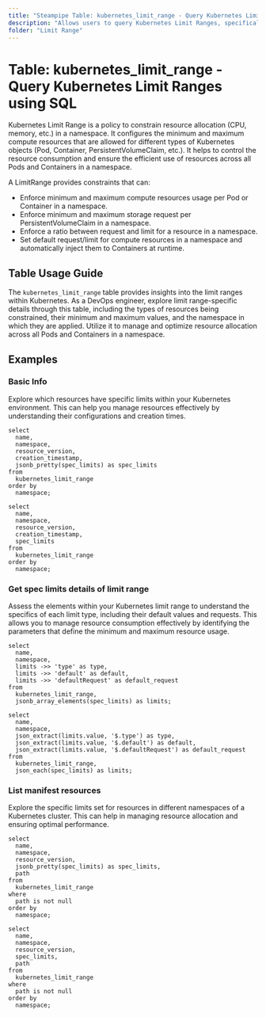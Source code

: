 ```yaml
---
title: "Steampipe Table: kubernetes_limit_range - Query Kubernetes Limit Ranges using SQL"
description: "Allows users to query Kubernetes Limit Ranges, specifically the range of constraints for resources such as CPU and memory that can be consumed by containers in a namespace."
folder: "Limit Range"
---
```


# Table: kubernetes_limit_range - Query Kubernetes Limit Ranges using SQL

Kubernetes Limit Range is a policy to constrain resource allocation (CPU, memory, etc.) in a namespace. It configures the minimum and maximum compute resources that are allowed for different types of Kubernetes objects (Pod, Container, PersistentVolumeClaim, etc.). It helps to control the resource consumption and ensure the efficient use of resources across all Pods and Containers in a namespace.

A LimitRange provides constraints that can:

- Enforce minimum and maximum compute resources usage per Pod or Container in a namespace.
- Enforce minimum and maximum storage request per PersistentVolumeClaim in a namespace.
- Enforce a ratio between request and limit for a resource in a namespace.
- Set default request/limit for compute resources in a namespace and automatically inject them to Containers at runtime.

## Table Usage Guide

The `kubernetes_limit_range` table provides insights into the limit ranges within Kubernetes. As a DevOps engineer, explore limit range-specific details through this table, including the types of resources being constrained, their minimum and maximum values, and the namespace in which they are applied. Utilize it to manage and optimize resource allocation across all Pods and Containers in a namespace.

## Examples

### Basic Info
Explore which resources have specific limits within your Kubernetes environment. This can help you manage resources effectively by understanding their configurations and creation times.

```sql+postgres
select
  name,
  namespace,
  resource_version,
  creation_timestamp,
  jsonb_pretty(spec_limits) as spec_limits
from
  kubernetes_limit_range
order by
  namespace;
```

```sql+sqlite
select
  name,
  namespace,
  resource_version,
  creation_timestamp,
  spec_limits
from
  kubernetes_limit_range
order by
  namespace;
```

### Get spec limits details of limit range
Assess the elements within your Kubernetes limit range to understand the specifics of each limit type, including their default values and requests. This allows you to manage resource consumption effectively by identifying the parameters that define the minimum and maximum resource usage.

```sql+postgres
select
  name,
  namespace,
  limits ->> 'type' as type,
  limits ->> 'default' as default,
  limits ->> 'defaultRequest' as default_request
from
  kubernetes_limit_range,
  jsonb_array_elements(spec_limits) as limits;
```

```sql+sqlite
select
  name,
  namespace,
  json_extract(limits.value, '$.type') as type,
  json_extract(limits.value, '$.default') as default,
  json_extract(limits.value, '$.defaultRequest') as default_request
from
  kubernetes_limit_range,
  json_each(spec_limits) as limits;
```

### List manifest resources
Explore the specific limits set for resources in different namespaces of a Kubernetes cluster. This can help in managing resource allocation and ensuring optimal performance.

```sql+postgres
select
  name,
  namespace,
  resource_version,
  jsonb_pretty(spec_limits) as spec_limits,
  path
from
  kubernetes_limit_range
where
  path is not null
order by
  namespace;
```

```sql+sqlite
select
  name,
  namespace,
  resource_version,
  spec_limits,
  path
from
  kubernetes_limit_range
where
  path is not null
order by
  namespace;
```